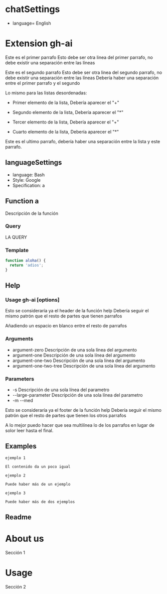 # chatSettings 

- language= English

# Extension gh-ai

Este es el primer parrafo
Esto debe ser otra linea del primer parrafo, no debe existir una separación entre las líneas

Este es el segundo parrafo 
Esto debe ser otra linea del segundo parrafo, no debe existir una separación entre las líneas
Debería haber una separación entre el primer parrafo y el segundo

Lo mismo para las listas desordenadas:

+ Primer  elemento de la lista, Debería aparecer el "+"
* Segundo elemento de la lista, Debería aparecer el "*"
+ Tercer  elemento de la lista, Debería aparecer el "+"
* Cuarto  elemento de la lista, Debería aparecer el "*"

Este es el ultimo parrafo, debería haber una separación entre la lista y este parrafo.

## languageSettings 

- language: Bash
- Style: Google
- Specification: a

## Function a

Descripción de la función

### Query

LA QUERY

### Template 

```javascript
function aloha() {
  return 'adios';
}
```

[comment]: # (comentario)

## Help

[comment]: # (Esto es un comentario, el usage debería ser parte de la información suministrada, obligando a existir siempre en un tag help)
### Usage gh-ai <input-file> <output-directory> [options]

Esto se consideraría ya el header de la función help 
Debería seguir el mismo patrón que el resto de partes que tienen parrafos 

Añadiendo un espacio en blanco entre el resto de parrafos 

### Arguments 

- argument-zero         Descripción de una sola línea del argumento
- argument-one          Descripción de una sola línea del argumento
- argument-one-two      Descripción de una sola línea del argumento
- argument-one-two-tree Descripción de una sola línea del argumento

### Parameters 

- -s                Descripción de una sola línea del parametro
- --large-parameter Descripción de una sola línea del parametro
- -m --med

Esto se consideraría ya el footer de la función help
Debería seguir el mismo patrón que el resto de partes que tienen los otros parrafos

A lo mejor puedo hacer que sea multilínea lo de los parrafos en lugar de solor leer hasta el final.

## Examples 

`ejemplo 1`

```console
El contenido da un poco igual 
```

`ejemplo 2`

```console
Puede haber más de un ejemplo
```

`ejemplo 3`

```console
Puede haber más de dos ejemplos
```

## Readme

# About us 

Sección 1

# Usage

Sección 2
